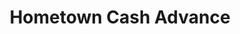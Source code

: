 ---
title: Hometown Cash Advance
slug: hometown-cash-advance
updated-on: '2024-05-30T13:44:31.749Z'
created-on: '2024-05-30T13:41:46.671Z'
published-on: '2024-05-30T13:54:32.469Z'
f_city-state-2:
- cms/city/cedartown-ga.md
- cms/city/clinton-ia.md
- cms/city/waterloo-ia.md
- cms/city/dubuque-ia.md
- cms/city/davenport-ia.md
- cms/city/marion-ia.md
- cms/city/burlington-ia.md
- cms/city/jackson-mo.md
- cms/city/hannibal-mo.md
- cms/city/englewood-oh.md
- cms/city/lebanon-oh.md
- cms/city/dayton-oh.md
- cms/city/toledo-oh.md
- cms/city/cedar-rapids-ia.md
- cms/city/mason-city-ia.md
- cms/city/des-moines-ia.md
- cms/city/cape-girardeau-mo.md
- cms/city/crystal-city-mo.md
f_locations:
- cms/payday-loan/hometown-cash-advance-19469.md
- cms/payday-loan/hometown-cash-advance-19470.md
- cms/payday-loan/hometown-cash-advance-19471.md
- cms/payday-loan/hometown-cash-advance-19472.md
- cms/payday-loan/hometown-cash-advance-19473.md
- cms/payday-loan/hometown-cash-advance-19474.md
- cms/payday-loan/hometown-cash-advance-19475.md
- cms/payday-loan/hometown-cash-advance-19476.md
- cms/payday-loan/hometown-cash-advance-19477.md
- cms/payday-loan/hometown-cash-advance-19478.md
- cms/payday-loan/hometown-cash-advance-19479.md
- cms/payday-loan/hometown-cash-advance-19480.md
- cms/payday-loan/hometown-cash-advance-19481.md
- cms/payday-loan/hometown-cash-advance-19482.md
- cms/payday-loan/hometown-cash-advance-19483.md
- cms/payday-loan/hometown-cash-advance-19484.md
- cms/payday-loan/hometown-cash-advance-19485.md
- cms/payday-loan/hometown-cash-advance-19486.md
- cms/payday-loan/hometown-cash-advance-19487.md
- cms/payday-loan/hometown-cash-advance-19488.md
- cms/payday-loan/hometown-cash-advance-19489.md
- cms/payday-loan/hometown-cash-advance-19490.md
- cms/payday-loan/hometown-cash-advance-19491.md
- cms/payday-loan/hometown-cash-advance-19492.md
- cms/payday-loan/hometown-cash-advance-19493.md
- cms/payday-loan/hometown-cash-advance-19494.md
- cms/payday-loan/hometown-cash-advance-19495.md
- cms/payday-loan/hometown-cash-advance-19496.md
- cms/payday-loan/hometown-cash-advance-19497.md
f_states:
- cms/state/georgia.md
- cms/state/iowa.md
- cms/state/missouri.md
- cms/state/ohio.md
layout: '[company].html'
tags: company
---